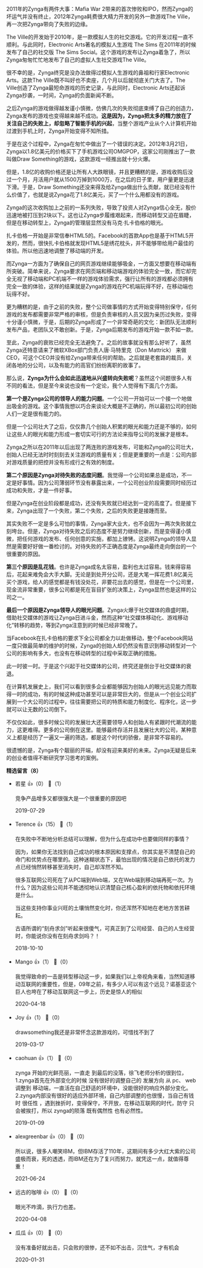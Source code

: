 2011年的Zynga有两件大事：Mafia War 2带来的首次惨败和IPO，然而Zynga的坏运气并没有终止，2012年Zynga耗费很大精力开发的另外一款游戏The Ville，再一次把Zynga带向了失败的边缘。

The Ville的开发始于2010年，是一款模拟人生的社交游戏。它的开发过程一直不顺利。与此同时，Electronic Arts著名的模拟人生游戏 The Sims 在2011年的时候发布了自己的社交版 The Sims Social。这个游戏的发布让Zynga着急了，所以Zynga匆匆忙忙地发布了自己的虚拟人生社交游戏The Ville。

很不幸的是，Zynga终究是没办法做得过模拟人生游戏的鼻祖和行家Electronic Arts。这款The Ville既不叫好也不卖座，几个月以后就彻底关门大吉了。The Ville创造了Zynga最短命游戏的历史记录，与此同时，Electronic Arts还起诉Zynga抄袭，一时间，Zynga的负面新闻不断。

之后Zynga的游戏做得越发谨小慎微，仿佛几次的失败彻底束缚了自己的创造力，Zynga发布的游戏也变得越来越不成功。**这是因为，Zynga把太多的精力放在了关注自己的失败上，却忽略了智能手机的兴起**，当整个游戏产业从个人计算机开始过渡到手机上时，Zynga开始变得不知所措。

于是在这个过程中，Zynga在匆忙中做出了一个错误的决定。2012年3月21日，Zynga以1.8亿美元的价格买下了手机游戏公司OMGPOP，这家公司刚推出了一款叫做Draw Something的游戏，这款游戏一经推出就十分火爆。

但是，1.8亿的收购价格还是让所有人大跌眼镜，并且更糟糕的是，游戏收购后没过一个月，月活用户就从1500万掉到1000万，在之后的日子里，用户量更是迅速下滑。于是，Draw Something还没来得及给Zynga做出什么贡献，就已经没有什么价值了，也就是说Zynga花了1.8亿美元，买了一个什么用都没有的游戏。

Zynga的这次收购加上之前的一系列失败，导致了投资人对Zynga信心全无，股价迅速地被打压到2块以下。这也让Zynga步履维艰起来，而移动转型又迫在眉睫，但是在移动转型上，Zynga的管理层显然没有马克·扎卡伯格的眼光。

扎卡伯格一开始是非常信奉HTML5的。Facebook的首款App也是基于HTML5开发的，然而，很快扎卡伯格就发现HTML5是绣花枕头，并不能够带给用户最佳的体验。所以他迅速地调整了移动端的开发。

而Zynga一方面为了确保自己的网页游戏继续能够吸金，一方面又想要在移动端有所突破。简单来说，Zynga要求在网页端和移动端游戏的体验完全一致，而它却完全无视了移动端和PC机端不一样的游戏体验需求，强行让所有的游戏都必须拥有完全一致的体验，这样的结果就是Zynga的游戏在PC机端玩得不好，在移动端也玩得不好。

更为糟糕的是，由于之前的失败，整个公司做事情的方式开始变得特别保守，任何游戏的发布都需要非常严格的审核，但是负责审核的人员又因为亲历过失败，变得十分谨小慎微，于是，后期的Zynga形成了一个非常奇葩的文化：新团队无法顺利发布产品，老团队又不敢创新。于是，Zynga后期发布的游戏开始一款不如一款。

至此，Zynga的衰败已经完全无法避免了。之后的故事就没有那么好听了，虽然Zynga还特意请来了微软XBox部门负责人唐·马特里克（Don Mattrick） 来做CEO，可这个CEO并没有给Zynga带来任何的帮助。之后就是老套路的裁员，关闭各地的分公司，以及有能力的高官们纷纷离职的故事了。

那么说，**Zynga为什么会如此迅速地从兴盛转向失败呢**？虽然这个问题很多人有不同的看法，但是至今来说也没有一个定论，我个人觉得有下面几个方面。

**第一个是Zynga公司的领导人的能力问题**。一个公司一开始可以一个接一个地做出吸金的游戏。这个事情我想以巧合来谈论大概是不正确的，所以最初公司的创始人们一定是很有能力的。

但是一个公司壮大了之后，仅仅靠几个创始人积累的眼光和能力还是不够的，如何让这些人的眼光和能力形成一套切实可行的方法论来指导公司的发展才是根本。

Zynga之所以在2011年以后出现了两连败的游戏发布，可能和Zynga的公司壮大，创始人已经无法时时刻刻去关注游戏的质量有关；但是更重要的一点是：公司内部对游戏质量的把控并没有形成行之有效的制度。

**第二个原因是Zynga对待失败的态度问题**。我觉得一个公司如果总是成功，不一定是好事情。因为公司薄弱环节没有暴露出来，一个公司创业阶段需要同时经历过成功和失败，才是一件好事。

但是Zynga在创业阶段都是成功，还没有失败就已经达到一定的高度了。但是接下来，Zynga出现了一个失败，第二个失败，之后的失败更是接踵而至。

其实失败不一定是多么可怕的事情，Zynga家大业大，也不会因为一两次失败就立刻垮台。但是，Zynga对待失败之后的态度不是努力继续创新，而是变得谨小慎微，把任何游戏的发布、任何创意的实施，都加上镣铐。这说明Zynga的领导人显然是需要好好做一番检讨的。对待失败的不正确态度是Zynga最终走向倒台的一个很重要的原因。

**第三个原因是乱花钱**。也许是Zynga成名太容易，盈利也太过容易。钱来得容易后，花起来难免会大手大脚。无论是到处开分公司，还是大笔一挥花费1.8亿美元买个游戏，给人的感觉都是有钱没处花，非要花出去的感觉，但是在一个公司里，现金流非常重要，很多公司都是死在盲目扩张的决策上，Zynga显然也是这样的公司之一。

**最后一个原因是Zynga领导人的眼光问题**。Zynga火爆于社交媒体的鼎盛时期，借助社交媒体的游戏让Zynga日进斗金，然而这种“社交媒体移动化、游戏移动化”转移的趋势，等到Zynga注意到的时候已经非常晚了。

当Facebook在扎卡伯格的要求下全公司都全力以赴做移动，整个Facebook网站一度只做最简单的维护的时候，Zynga的创始人却仍然没有意识到移动转型对一个公司的影响有多大，也没有在移动转型的过程中采取正确的措施。

此一时彼一时。于是这个兴起于社交媒体的公司，终究还是倒台于社交媒体的衰退。

在计算机发展史上，我们可以看到很多企业都能够因为创始人的眼光远见能力而取得一时的成功，有的时候这种成功甚至可以是非常巨大的，但是从一个创业公司扩展到一个大公司的过程中，往往需要把公司的特质和能力制度化、程序化，这一步就可以让无数的公司倒下。

不仅仅如此，很多时候公司的发展壮大还需要领导人和创始人有紧跟时代潮流的能力，这更难得。更多的公司倒在这里。能够最终存活并且发展壮大的公司，某种意义上都是经历了一遍又一遍的筛选，都是这个时代的骄傲，是非常不容易的。

很遗憾的是，Zynga有个靓丽的开端，却没有迎来美好的未来。Zynga无疑是后来的创业者值得不断研究学习思考的案例。
<div><strong>精选留言（8）</strong></div><ul>
<li><span>若星</span> 👍（0） 💬（1）<p>竞争产品增多又都很强大是一个很重要的原因吧</p>2019-07-29</li><br/><li><span>Terence</span> 👍（15） 💬（1）<p>在失败中不断地分析总结可以理解，但为什么在成功中也要做同样的事情？

因为，如果你无法找到自己成功的根本原因和支撑点，你其实是不清楚自己的命门和优势点在哪里的。这种迷糊状态下，最怕出现的情况是自己依托的发力点已经悄然转移甚至消失时，自己却浑然不知。

很多互联网公司死在了从PC端到Web端，又在Web端到移动端再死一次。为什么？因为这些公司并不能透彻地认识清楚自己核心盈利的依托物和依托环境是什么。

当这些支持你事业兴旺的土壤悄然变化时，你还浑然不知地在老地方苦苦耕耘。

古语所谓的“刻舟求剑”听起来很傻气，可真正到了公司经营、自己的人生经营时，你能说你没有在刻舟求剑吗？！</p>2018-10-10</li><br/><li><span>Mango</span> 👍（1） 💬（0）<p>我觉得致命的一击是转型移动这一步，如果我们以上帝视角来看，当然知道移动互联网的重要性，但是，09年之前，有多少人可以有这个远见？诺基亚这个巨人也垮在了移动互联网这一步上，历史是惊人的相似</p>2020-04-18</li><br/><li><span>Joy</span> 👍（1） 💬（0）<p>drawsomething我还是非常怀念这款游戏的，可惜找不到了</p>2019-03-17</li><br/><li><span>caohuan</span> 👍（1） 💬（0）<p>zynga 开始的光鲜亮丽，一直走 到最后的没落，徐飞老师分析的很到位，1.zynga首先在外部变化的时候 没有很好的调整自己的 发展方向 从 pc、 web调整到 移动端，一直活在自己舒适的环境中，没能很好的响应外部分变化。2.zynga内部没有很好的适应外部环境，自己内部调整的也很慢，当自己有钱时 很任性 ，遇到挫折时，变得保守，不开放，在移动互联网的时代，防守 只会被挨打，所以 zynga的陨落 既有偶然性 也有必然性。</p>2019-01-09</li><br/><li><span>alexgreenbar</span> 👍（0） 💬（0）<p>所以说，很多人嘲笑IBM，但IBM存活了110年，这期间有多少大红大紫的公司盛极而衰，死的透透，而IBM还在为了复兴而努力，就凭这一点，就值得尊重！</p>2021-06-24</li><br/><li><span>远古的咖啡</span> 👍（0） 💬（0）<p>眼光不咋滴，执行力也差。</p>2020-04-08</li><br/><li><span>瓜瓜</span> 👍（0） 💬（0）<p>没有准备好就出击，只会败的很惨，还不如不出击，沉住气，才有机会</p>2020-01-31</li><br/>
</ul>